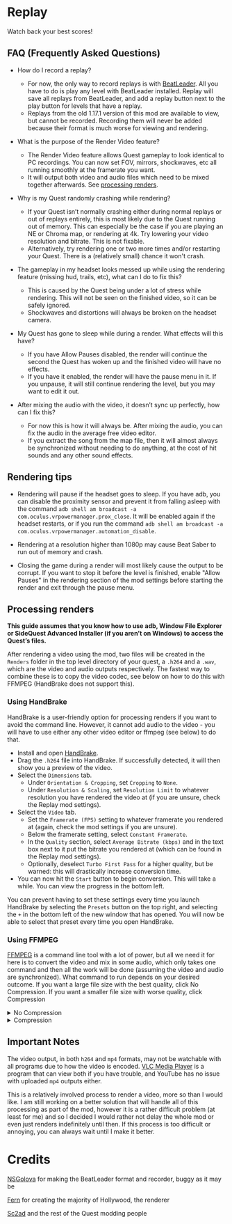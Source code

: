 # Replay

Watch back your best scores!

## FAQ (Frequently Asked Questions)

- How do I record a replay?
  - For now, the only way to record replays is with [BeatLeader](https://github.com/BeatLeader/beatleader-qmod/releases). All you have to do is play any level with BeatLeader installed. Replay will save all replays from BeatLeader, and add a replay button next to the play button for levels that have a replay.
  - Replays from the old 1.17.1 version of this mod are available to view, but cannot be recorded. Recording them will never be added because their format is much worse for viewing and rendering.

- What is the purpose of the Render Video feature?
  - The Render Video feature allows Quest gameplay to look identical to PC recordings. You can now set FOV, mirrors, shockwaves, etc all running smoothly at the framerate you want.
  - It will output both video and audio files which need to be mixed together afterwards. See [processing renders](#processing-renders).

- Why is my Quest randomly crashing while rendering?
  - If your Quest isn’t normally crashing either during normal replays or out of replays entirely, this is most likely due to the Quest running out of memory. This can especially be the case if you are playing an NE or Chroma map, or rendering at 4k. Try lowering your video resolution and bitrate. This is not fixable.
  - Alternatively, try rendering one or two more times and/or restarting your Quest. There is a (relatively small) chance it won't crash.

- The gameplay in my headset looks messed up while using the rendering feature (missing hud, trails, etc), what can I do to fix this?
  - This is caused by the Quest being under a lot of stress while rendering. This will not be seen on the finished video, so it can be safely ignored.
  - Shockwaves and distortions will always be broken on the headset camera.

- My Quest has gone to sleep while during a render. What effects will this have?
  - If you have Allow Pauses disabled, the render will continue the second the Quest has woken up and the finished video will have no effects.
  - If you have it enabled, the render will have the pause menu in it. If you unpause, it will still continue rendering the level, but you may want to edit it out.

- After mixing the audio with the video, it doesn’t sync up perfectly, how can I fix this?
  - For now this is how it will always be. After mixing the audio, you can fix the audio in the average free video editor.
  - If you extract the song from the map file, then it will almost always be synchronized without needing to do anything, at the cost of hit sounds and any other sound effects.

## Rendering tips

- Rendering will pause if the headset goes to sleep. If you have adb, you can disable the proximity sensor and prevent it from falling asleep with the command `adb shell am broadcast -a com.oculus.vrpowermanager.prox_close`. It will be enabled again if the headset restarts, or if you run the command `adb shell am broadcast -a com.oculus.vrpowermanager.automation_disable`.

- Rendering at a resolution higher than 1080p may cause Beat Saber to run out of memory and crash.

- Closing the game during a render will most likely cause the output to be corrupt. If you want to stop it before the level is finished, enable "Allow Pauses" in the rendering section of the mod settings before starting the render and exit through the pause menu.

## Processing renders

__This guide assumes that you know how to use adb, Window File Explorer or SideQuest Advanced Installer (if you aren’t on Windows) to access the Quest’s files.__

After rendering a video using the mod, two files will be created in the `Renders` folder in the top level directory of your quest, a `.h264` and a `.wav`, which are the video and audio outputs respectively. The fastest way to combine these is to copy the video codec, see below on how to do this with FFMPEG (HandBrake does not support this).

### Using HandBrake

HandBrake is a user-friendly option for processing renders if you want to avoid the command line. However, it cannot add audio to the video - you will have to use either any other video editor or ffmpeg (see below) to do that.

- Install and open [HandBrake](https://handbrake.fr/).
- Drag the `.h264` file into HandBrake. If successfully detected, it will then show you a preview of the video.
- Select the `Dimensions` tab. 
  - Under `Orientation & Cropping`, set `Cropping` to `None`.
  - Under `Resolution & Scaling`, set `Resolution Limit` to whatever resolution you have rendered the video at (if you are unsure, check the Replay mod settings).
- Select the `Video` tab.
   - Set the `Framerate (FPS)` setting to whatever framerate you rendered at (again, check the mod settings if you are unsure).
   - Below the framerate setting, select `Constant Framerate`.
   - In the `Quality` section, select `Average Bitrate (kbps)` and in the text box next to it put the bitrate you rendered at (which can be found in the Replay mod settings).
   - Optionally, deselect `Turbo First Pass` for a higher quality, but be warned: this will drastically increase conversion time.
- You can now hit the `Start` button to begin conversion. This will take a while. You can view the progress in the bottom left.

You can prevent having to set these settings every time you launch HandBrake by selecting the `Presets` button on the top right, and selecting the `+` in the bottom left of the new window that has opened. You will now be able to select that preset every time you open HandBrake.

### Using FFMPEG

[FFMPEG](https://ffmpeg.org/) is a command line tool with a lot of power, but all we need it for here is to convert the video and mix in some audio, which only takes one command and then all the work will be done (assuming the video and audio are synchronized). What command to run depends on your desired outcome. If you want a large file size with the best quality, click No Compression. If you want a smaller file size with worse quality, click Compression

<details>
<summary>No Compression</summary>
<br>

Even without compression, you have some control over the file size. To get the largest file size, but the fastest encoding, use -c:v copy:

`ffmpeg -i "path/to/video.h264" -i "path/to/audio.wav" -c:v copy "path/to/output/video.mp4"`

Reencoding may result in a smaller file size but will take some time. To reencode, just exclude -c:v copy:

`ffmpeg -i "path/to/video.h264" -i "path/to/audio.wav" "path/to/output/video.mp4"`

If you have a GPU with support for hardware encoding, you can reencode using it, which may result in a smaller file size and is faster than reencoding without it. First, find the manufacturer of your gpu

<details>
<summary>Finding GPU manufacturer on windows</summary>
<br>

- Open task manager with the keybind `Ctrl + Shift + Escape` or `Ctrl + Alt + Delete` and selecting the option for it. 
- Open the `Performance` tab. This should show statistics about your PC such as the CPU, Memory, and all attached disks. Select the first option labelled GPU.
- Across on the top, it should say the model of your GPU. Look for either `AMD`, `NVIDIA`, or `Intel`.
</details>

Next, find the codec for your gpu manufacturer
| Manufacturer | Codec |
| --- | --- |
| Intel | `h264_qsv` |
| NVIDIA | `h264_nvenc` |
| AMD | `h264_amf` |

Then, use that codec:
`ffmpeg -i "path/to/video.h264" -i "path/to/audio.wav" -c:v replace_with_codec "path/to/output/video.mp4"`
</details>
<details>
<summary>Compression</summary>
<br>

To compress the output video, use this command:

`ffmpeg -i "path/to/video.h264" -i "path/to/audio.wav" -c:v libx264 -crf amount "path/to/output/video.mp4"`

Replace "amount" with a value between 0-51. The larger the amount the smaller the file size will be, but quality will be worse. A value of 19 is perceptually lossless, resulting in a smaller file size with about the same quality.

Some hardware codecs also support compression. For Nvidia GPUs, use this command:

`ffmpeg -i "path/to/video.h264" -i "path/to/audio.wav" -c:v h264_nvenc -preset:v p7 -tune:v hq -rc:v vbr -cq:v amount -b:v 0 -profile:v high "path/to/output/video.mp4"`

Replace "amount" with a value between 0-51. The larger the amount the smaller the file size will be, but quality will be worse. A value of 19 is perceptually lossless, resulting in a smaller file size with about the same quality. Optionally, adding "-bf:v 3 -rc-lookahead:v 32" anywhere between the inputs and outputs may increase the quality when using hardware acceleration. See more about it [here](https://superuser.com/questions/1236275/).
</details>

## Important Notes

The video output, in both `h264` and `mp4` formats, may not be watchable with all programs due to how the video is encoded. [VLC Media Player](https://www.videolan.org/) is a program that can view both if you have trouble, and YouTube has no issue with uploaded `mp4` outputs either.

This is a relatively involved process to render a video, more so than I would like. I am still working on a better solution that will handle all of this processing as part of the mod, however it is a rather difficult problem (at least for me) and so I decided I would rather not delay the whole mod or even just renders indefinitely until then. If this process is too difficult or annoying, you can always wait until I make it better.

# Credits

[NSGolova](https://github.com/NSGolova) for making the BeatLeader format and recorder, buggy as it may be

[Fern](https://github.com/Fernthedev) for creating the majority of Hollywood, the renderer

[Sc2ad](https://github.com/Sc2ad) and the rest of the Quest modding people
